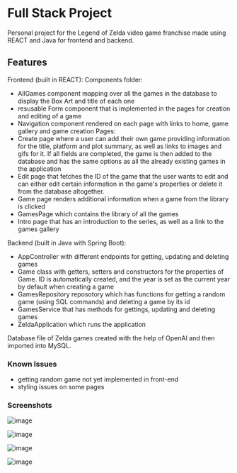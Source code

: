 # Full Stack Project

Personal project for the Legend of Zelda video game franchise made using REACT and Java for frontend and backend.

## Features

Frontend (built in REACT):
  Components folder:
- AllGames component mapping over all the games in the database to display the Box Art and title of each one 
- resusable Form component that is implemented in the pages for creation and editing of a game
- Navigation component rendered on each page with links to home, game gallery and game creation
  Pages:
- Create page where a user can add their own game providing information for the title, platform and plot summary, as well as links to images and gifs for it.
If all fields are completed, the game is then added to the database and has the same options as all the already existing games in the application
- Edit page that fetches the ID of the game that the user wants to edit and can either edit certain information in the game's properties or delete it from the database altogether.
- Game page renders additional information when a game from the library is clicked
- GamesPage which contains the library of all the games
- Intro page that has an introduction to the series, as well as a link to the games gallery

Backend (built in Java with Spring Boot):
- AppController with different endpoints for getting, updating and deleting games
- Game class with getters, setters and constructors for the properties of Game. ID is automatically created, and the year is set as the current year by default when creating a game
- GamesRepository reposotory which has functions for getting a random game (using SQL commands) and deleting a game by its id
- GamesService that has methods for gettings, updating and deleting games
- ZeldaApplication which runs the application

Database file of Zelda games created with the help of OpenAI and then imported into MySQL.


### Known Issues

- getting random game not yet implemented in front-end
- styling issues on some pages
  
### Screenshots

![image](https://github.com/Lia711/full-stack-project/assets/125596830/d7bafc11-51fc-4b59-bf4f-dff6899c7ede)

![image](https://github.com/Lia711/full-stack-project/assets/125596830/9ff73239-4cd0-43ca-93f5-335cd9aa9210)

![image](https://github.com/Lia711/full-stack-project/assets/125596830/25519d71-3c3a-4d70-8d5f-3c9fd0f07ffd)

![image](https://github.com/Lia711/full-stack-project/assets/125596830/49fadd37-5405-41bb-95ef-adf5853343dd)





